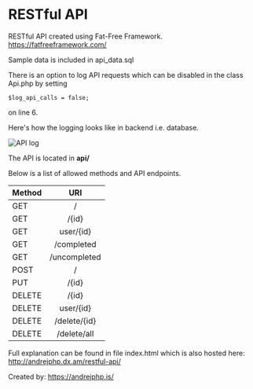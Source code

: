# RESTful API

RESTful API created using Fat-Free Framework. https://fatfreeframework.com/

Sample data is included in api_data.sql

There is an option to log API requests which can be disabled in the class Api.php by setting

    $log_api_calls = false;

on line 6.

Here's how the logging looks like in backend i.e. database.

![API log](https://i.imgur.com/5o17RsV.png)

The API is located in __api/__

Below is a list of allowed methods and API endpoints.

| Method        | URI           |
| ------------- |:-------------:|
| GET           | /             |
| GET           | /{id}         |
| GET           | user/{id}     |
| GET           | /completed    |
| GET           | /uncompleted  |
| POST          | /             |
| PUT           | /{id}         |
| DELETE        | /{id}         |
| DELETE        | user/{id}     |
| DELETE        | /delete/{id}  |
| DELETE        | /delete/all   |

Full explanation can be found in file index.html which is also hosted here: http://andrejphp.dx.am/restful-api/

Created by: https://andrejphp.is/ 
